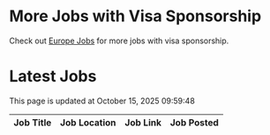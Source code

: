# More Jobs with Visa Sponsorship

Check out [Europe Jobs](https://github.com/sureshparimi/europejobs#latest-jobs) for more jobs with visa sponsorship.

# Latest Jobs

This page is updated at October 15, 2025 09:59:48

| Job Title | Job Location | Job Link | Job Posted |
| --- | --- | --- | --- |
